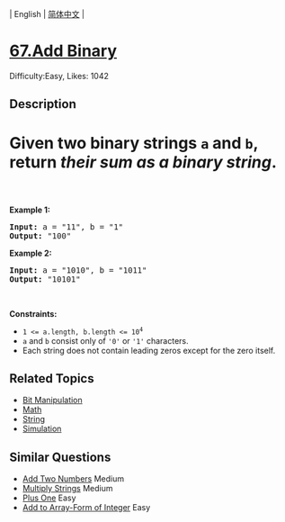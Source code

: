 
| English | [简体中文](README.md) |

# [67.Add Binary](https://leetcode.com/problems/add-binary/)
Difficulty:Easy, Likes: 1042

## Description

# <p>Given two binary strings <code>a</code> and <code>b</code>, return <em>their sum as a binary string</em>.</p>

<p>&nbsp;</p>
<p><strong class="example">Example 1:</strong></p>
<pre><strong>Input:</strong> a = "11", b = "1"
<strong>Output:</strong> "100"
</pre><p><strong class="example">Example 2:</strong></p>
<pre><strong>Input:</strong> a = "1010", b = "1011"
<strong>Output:</strong> "10101"
</pre>
<p>&nbsp;</p>
<p><strong>Constraints:</strong></p>

<ul>
	<li><code>1 &lt;= a.length, b.length &lt;= 10<sup>4</sup></code></li>
	<li><code>a</code> and <code>b</code> consist&nbsp;only of <code>&#39;0&#39;</code> or <code>&#39;1&#39;</code> characters.</li>
	<li>Each string does not contain leading zeros except for the zero itself.</li>
</ul>


## Related Topics

- [Bit Manipulation](https://leetcode-cn.com/tag/bit-manipulation/)
- [Math](https://leetcode-cn.com/tag/math/)
- [String](https://leetcode-cn.com/tag/string/)
- [Simulation](https://leetcode-cn.com/tag/simulation/)

## Similar Questions

- [Add Two Numbers](../add-two-numbers/README.md) Medium 
- [Multiply Strings](../multiply-strings/README.md) Medium 
- [Plus One](../plus-one/README.md) Easy 
- [Add to Array-Form of Integer](../add-to-array-form-of-integer/README.md) Easy 
